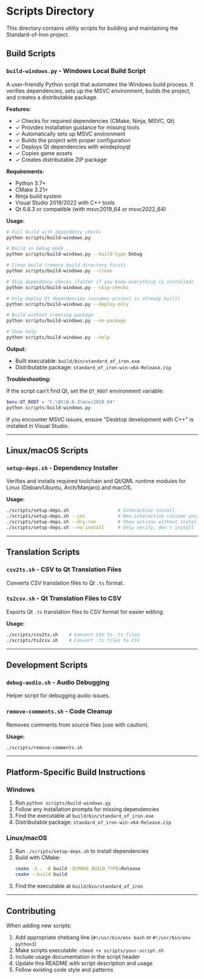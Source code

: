# Scripts Directory

This directory contains utility scripts for building and maintaining the Standard-of-Iron project.

## Build Scripts

### `build-windows.py` - Windows Local Build Script

A user-friendly Python script that automates the Windows build process. It verifies dependencies, sets up the MSVC environment, builds the project, and creates a distributable package.

**Features:**
- ✓ Checks for required dependencies (CMake, Ninja, MSVC, Qt)
- ✓ Provides installation guidance for missing tools
- ✓ Automatically sets up MSVC environment
- ✓ Builds the project with proper configuration
- ✓ Deploys Qt dependencies with windeployqt
- ✓ Copies game assets
- ✓ Creates distributable ZIP package

**Requirements:**
- Python 3.7+
- CMake 3.21+
- Ninja build system
- Visual Studio 2019/2022 with C++ tools
- Qt 6.6.3 or compatible (with msvc2019_64 or msvc2022_64)

**Usage:**
```bash
# Full build with dependency checks
python scripts/build-windows.py

# Build in Debug mode
python scripts/build-windows.py --build-type Debug

# Clean build (remove build directory first)
python scripts/build-windows.py --clean

# Skip dependency checks (faster if you know everything is installed)
python scripts/build-windows.py --skip-checks

# Only deploy Qt dependencies (assumes project is already built)
python scripts/build-windows.py --deploy-only

# Build without creating package
python scripts/build-windows.py --no-package

# Show help
python scripts/build-windows.py --help
```

**Output:**
- Built executable: `build/bin/standard_of_iron.exe`
- Distributable package: `standard_of_iron-win-x64-Release.zip`

**Troubleshooting:**

If the script can't find Qt, set the `QT_ROOT` environment variable:
```powershell
$env:QT_ROOT = "C:\Qt\6.6.3\msvc2019_64"
python scripts/build-windows.py
```

If you encounter MSVC issues, ensure "Desktop development with C++" is installed in Visual Studio.

---

## Linux/macOS Scripts

### `setup-deps.sh` - Dependency Installer

Verifies and installs required toolchain and Qt/QML runtime modules for Linux (Debian/Ubuntu, Arch/Manjaro) and macOS.

**Usage:**
```bash
./scripts/setup-deps.sh                  # Interactive install
./scripts/setup-deps.sh --yes            # Non-interactive (assume yes)
./scripts/setup-deps.sh --dry-run        # Show actions without installing
./scripts/setup-deps.sh --no-install     # Only verify, don't install
```

---

## Translation Scripts

### `csv2ts.sh` - CSV to Qt Translation Files

Converts CSV translation files to Qt `.ts` format.

### `ts2csv.sh` - Qt Translation Files to CSV

Exports Qt `.ts` translation files to CSV format for easier editing.

**Usage:**
```bash
./scripts/csv2ts.sh    # Convert CSV to .ts files
./scripts/ts2csv.sh    # Convert .ts files to CSV
```

---

## Development Scripts

### `debug-audio.sh` - Audio Debugging

Helper script for debugging audio issues.

### `remove-comments.sh` - Code Cleanup

Removes comments from source files (use with caution).

**Usage:**
```bash
./scripts/remove-comments.sh
```

---

## Platform-Specific Build Instructions

### Windows
1. Run `python scripts/build-windows.py`
2. Follow any installation prompts for missing dependencies
3. Find the executable at `build/bin/standard_of_iron.exe`
4. Distributable package: `standard_of_iron-win-x64-Release.zip`

### Linux/macOS
1. Run `./scripts/setup-deps.sh` to install dependencies
2. Build with CMake:
   ```bash
   cmake -S . -B build -DCMAKE_BUILD_TYPE=Release
   cmake --build build
   ```
3. Find the executable at `build/bin/standard_of_iron`

---

## Contributing

When adding new scripts:
1. Add appropriate shebang line (`#!/usr/bin/env bash` or `#!/usr/bin/env python3`)
2. Make scripts executable: `chmod +x scripts/your-script.sh`
3. Include usage documentation in the script header
4. Update this README with script description and usage
5. Follow existing code style and patterns
